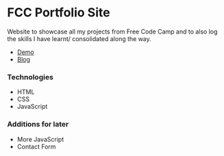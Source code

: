 # FCC Portfolio Site

Website to showcase all my projects from Free Code Camp and to 
also log the skills I have learnt/ consolidated along the way.

- [Demo](https://codepen.io/malevolentninja/pen/wzKYLA)
- [Blog]()

### Technologies
- HTML
- CSS
- JavaScript

### Additions for later
- More JavaScript
- Contact Form
